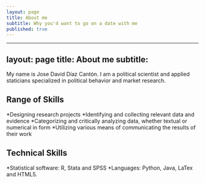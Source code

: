 ```yaml
---
layout: page
title: About me
subtitle: Why you'd want to go on a date with me
published: true
---
```

---
layout: page
title: About me
subtitle: 
---
My name is Jose David Díaz Cantón. I am a political scientist and applied staticians specialized in political behavior and market research. 
##  Range of Skills
*Designing research projects
*Identifying and collecting relevant data and evidence
*Categorizing and critically analyzing data, whether textual or numerical in form
*Utilizing various means of communicating the results of their work
## Technical Skills
*Statistical software: R, Stata and SPSS
*Languages: Python, Java, LaTex and HTML5.


